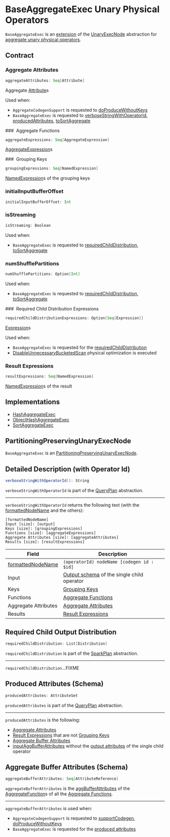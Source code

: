 # BaseAggregateExec Unary Physical Operators

`BaseAggregateExec` is an [extension](#contract) of the [UnaryExecNode](UnaryExecNode.md) abstraction for [aggregate unary physical operators](#implementations).

## Contract

### <span id="aggregateAttributes"> Aggregate Attributes

```scala
aggregateAttributes: Seq[Attribute]
```

Aggregate [Attribute](../expressions/Attribute.md)s

Used when:

* `AggregateCodegenSupport` is requested to [doProduceWithoutKeys](AggregateCodegenSupport.md#doProduceWithoutKeys)
* `BaseAggregateExec` is requested to [verboseStringWithOperatorId](#verboseStringWithOperatorId), [producedAttributes](#producedAttributes), [toSortAggregate](#toSortAggregate)

### <span id="aggregateExpressions"> Aggregate Functions

```scala
aggregateExpressions: Seq[AggregateExpression]
```

[AggregateExpression](../expressions/AggregateExpression.md)s

### <span id="groupingExpressions"> Grouping Keys

```scala
groupingExpressions: Seq[NamedExpression]
```

[NamedExpression](../expressions/NamedExpression.md)s of the grouping keys

### <span id="initialInputBufferOffset"> initialInputBufferOffset

```scala
initialInputBufferOffset: Int
```

### <span id="isStreaming"> isStreaming

```scala
isStreaming: Boolean
```

Used when:

* `BaseAggregateExec` is requested to [requiredChildDistribution](#requiredChildDistribution), [toSortAggregate](#toSortAggregate)

### <span id="numShufflePartitions"> numShufflePartitions

```scala
numShufflePartitions: Option[Int]
```

Used when:

* `BaseAggregateExec` is requested to [requiredChildDistribution](#requiredChildDistribution), [toSortAggregate](#toSortAggregate)

### <span id="requiredChildDistributionExpressions"> Required Child Distribution Expressions

```scala
requiredChildDistributionExpressions: Option[Seq[Expression]]
```

[Expression](../expressions/Expression.md)s

Used when:

* `BaseAggregateExec` is requested for the [requiredChildDistribution](#requiredChildDistribution)
* [DisableUnnecessaryBucketedScan](../physical-optimizations/DisableUnnecessaryBucketedScan.md) physical optimization is executed

### <span id="resultExpressions"> Result Expressions

```scala
resultExpressions: Seq[NamedExpression]
```

[NamedExpression](../expressions/NamedExpression.md)s of the result

## Implementations

* [HashAggregateExec](HashAggregateExec.md)
* [ObjectHashAggregateExec](ObjectHashAggregateExec.md)
* [SortAggregateExec](SortAggregateExec.md)

## PartitioningPreservingUnaryExecNode

`BaseAggregateExec` is an [PartitioningPreservingUnaryExecNode](PartitioningPreservingUnaryExecNode.md).

## <span id="verboseStringWithOperatorId"> Detailed Description (with Operator Id)

```scala
verboseStringWithOperatorId(): String
```

`verboseStringWithOperatorId` is part of the [QueryPlan](../catalyst/QueryPlan.md#verboseStringWithOperatorId) abstraction.

---

`verboseStringWithOperatorId` returns the following text (with the [formattedNodeName](../catalyst/QueryPlan.md#formattedNodeName) and the others):

```text
[formattedNodeName]
Input [size]: [output]
Keys [size]: [groupingExpressions]
Functions [size]: [aggregateExpressions]
Aggregate Attributes [size]: [aggregateAttributes]
Results [size]: [resultExpressions]
```

Field | Description
------|------------
 [formattedNodeName](../catalyst/QueryPlan.md#formattedNodeName) | `(operatorId) nodeName [codegen id : $id]`
 Input | [Output schema](../catalyst/QueryPlan.md#output) of the single child operator
 Keys | [Grouping Keys](#groupingExpressions)
 Functions | [Aggregate Functions](#aggregateExpressions)
 Aggregate Attributes | [Aggregate Attributes](#aggregateAttributes)
 Results | [Result Expressions](#resultExpressions)

## <span id="requiredChildDistribution"> Required Child Output Distribution

```scala
requiredChildDistribution: List[Distribution]
```

`requiredChildDistribution` is part of the [SparkPlan](SparkPlan.md#requiredChildDistribution) abstraction.

---

`requiredChildDistribution`...FIXME

## <span id="producedAttributes"> Produced Attributes (Schema)

```scala
producedAttributes: AttributeSet
```

`producedAttributes` is part of the [QueryPlan](../catalyst/QueryPlan.md#producedAttributes) abstraction.

---

`producedAttributes` is the following:

* [Aggregate Attributes](#aggregateAttributes)
* [Result Expressions](#resultExpressions) that are not [Grouping Keys](#groupingExpressions)
* [Aggregate Buffer Attributes](#aggregateBufferAttributes)
* [inputAggBufferAttributes](#inputAggBufferAttributes) without the [output attributes](../catalyst/QueryPlan.md#output) of the single child operator

## <span id="aggregateBufferAttributes"> Aggregate Buffer Attributes (Schema)

```scala
aggregateBufferAttributes: Seq[AttributeReference]
```

`aggregateBufferAttributes` is the [aggBufferAttributes](../expressions/AggregateFunction.md#aggBufferAttributes) of the [AggregateFunction](../expressions/AggregateExpression.md#aggregateFunction)s of all the [Aggregate Functions](#aggregateExpressions).

---

`aggregateBufferAttributes` is used when:

* `AggregateCodegenSupport` is requested to [supportCodegen](AggregateCodegenSupport.md#supportCodegen), [doProduceWithoutKeys](AggregateCodegenSupport.md#doProduceWithoutKeys)
* `BaseAggregateExec` is requested for the [produced attributes](#producedAttributes)
